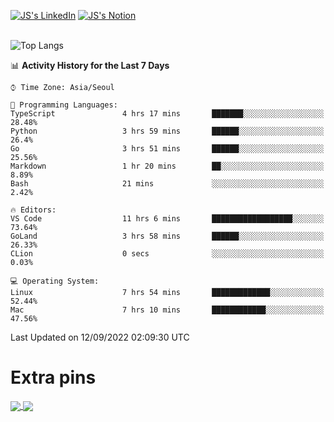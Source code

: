 
[![JS's LinkedIn](https://img.shields.io/badge/LinkedIn-blue?style=for-the-badge&logo=linkedin)](https://www.linkedin.com/in/jaeseung-lee-5a2a32139/) 
[![JS's Notion](https://img.shields.io/badge/Notion-black?style=for-the-badge&logo=notion)](https://bit.ly/ljswiki1) <br><br>
<!-- ![JS's GitHub stats](https://github-readme-stats-lemon-five.vercel.app/api?username=tkxkd0159&hide=contribs,prs,stars,issues&show_icons=true&theme=react&include_all_commits=true)   -->
![Top Langs](https://github-readme-stats-lemon-five.vercel.app/api/top-langs/?username=tkxkd0159&layout=compact&hide=jupyter%20notebook,scss,html,css&langs_count=10)  


<!--START_SECTION:waka-->
📊 **Activity History for the Last 7 Days** 

```text
⌚︎ Time Zone: Asia/Seoul

💬 Programming Languages: 
TypeScript               4 hrs 17 mins       ███████░░░░░░░░░░░░░░░░░░   28.48% 
Python                   3 hrs 59 mins       ██████░░░░░░░░░░░░░░░░░░░   26.4% 
Go                       3 hrs 51 mins       ██████░░░░░░░░░░░░░░░░░░░   25.56% 
Markdown                 1 hr 20 mins        ██░░░░░░░░░░░░░░░░░░░░░░░   8.89% 
Bash                     21 mins             ░░░░░░░░░░░░░░░░░░░░░░░░░   2.42%

🔥 Editors: 
VS Code                  11 hrs 6 mins       ██████████████████░░░░░░░   73.64% 
GoLand                   3 hrs 58 mins       ██████░░░░░░░░░░░░░░░░░░░   26.33% 
CLion                    0 secs              ░░░░░░░░░░░░░░░░░░░░░░░░░   0.03%

💻 Operating System: 
Linux                    7 hrs 54 mins       █████████████░░░░░░░░░░░░   52.44% 
Mac                      7 hrs 10 mins       ████████████░░░░░░░░░░░░░   47.56%

```


 Last Updated on 12/09/2022 02:09:30 UTC
<!--END_SECTION:waka-->

# Extra pins
<a href="https://github.com/tkxkd0159/tkxkd0159.github.io">
  <img align="center" src="https://github-readme-stats-lemon-five.vercel.app/api/pin/?username=tkxkd0159&repo=nft-card-game&theme=react" />
</a>
<a href="https://github.com/tkxkd0159/dsalgo">
  <img align="center" src="https://github-readme-stats-lemon-five.vercel.app/api/pin/?username=tkxkd0159&repo=dsalgo&theme=react" />
</a>

<!---
- 🔭 I’m currently working on ...
- 🌱 I’m currently learning blockchain and distributed network
- 👯 I’m looking to collaborate on ...
- 🤔 I’m looking for help with ...
- 💬 Ask me about ...
- 📫 How to reach me: ...
- 😄 Pronouns: ...
- ⚡ Fun fact: ...
-->
